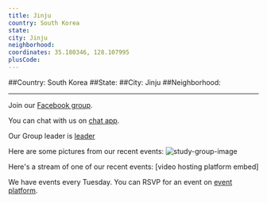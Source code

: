 ```yaml
---
title: Jinju
country: South Korea
state: 
city: Jinju
neighborhood: 
coordinates: 35.180346, 128.107995
plusCode:
---
```


##Country: South Korea
##State: 
##City: Jinju
##Neighborhood: 
*****
Join our [Facebook group](https://www.facebook.com/groups/free.code.camp.jinju).

You can chat with us on [chat app]().

Our Group leader is [leader]()

Here are some pictures from our recent events:
![study-group-image]()

Here's a stream of one of our recent events:
[video hosting platform embed]

We have events every Tuesday. You can RSVP for an event on [event platform]().
